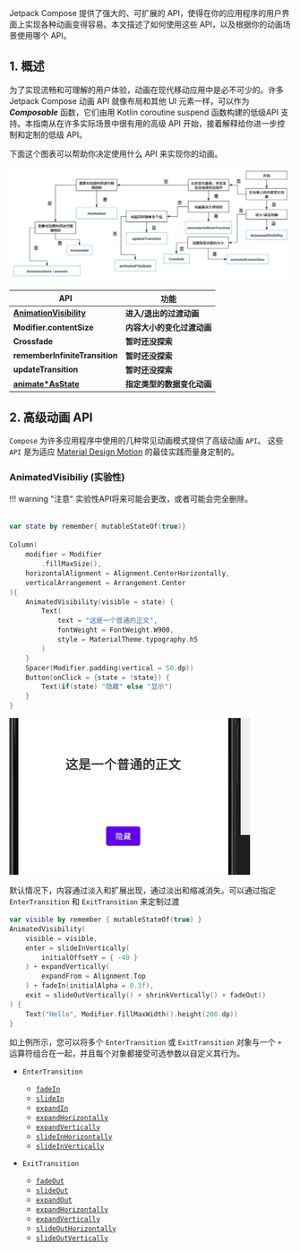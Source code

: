 Jetpack Compose 提供了强大的、可扩展的 API，使得在你的应用程序的用户界面上实现各种动画变得容易。本文描述了如何使用这些 API，以及根据你的动画场景使用哪个 API。


## 1. 概述

为了实现流畅和可理解的用户体验，动画在现代移动应用中是必不可少的。许多 Jetpack Compose 动画 API 就像布局和其他 UI 元素一样，可以作为 ***Composable*** 函数，它们由用 Kotlin coroutine suspend 函数构建的低级API 支持。本指南从在许多实际场景中很有用的高级 API 开始，接着解释给你进一步控制和定制的低级 API。

下面这个图表可以帮助你决定使用什么 API 来实现你的动画。

<img src = "../../../assets/design/animation/overview/demo.svg">


| API | 功能|
| ----| ----|
| **[AnimationVisibility](animationvisibility.md)** | **进入/退出的过渡动画** |
| **Modifier.contentSize** | **内容大小的变化过渡动画** |
| **Crossfade** | **暂时还没探索** 
| **rememberInfiniteTransition** | **暂时还没探索** |
| **updateTransition** | **暂时还没探索** |
| **[animate*AsState](animatestate.md)** | **指定类型的数据变化动画** |


## 2. 高级动画 API

`Compose` 为许多应用程序中使用的几种常见动画模式提供了高级动画 `API`。 这些 `API` 是为适应 [Material Design Motion](https://material.io/design/motion/) 的最佳实践而量身定制的。

### AnimatedVisibiliy (实验性)

!!! warning "注意"
    实验性API将来可能会更改，或者可能会完全删除。

``` kotlin

var state by remember{ mutableStateOf(true)}

Column(
    modifier = Modifier
        .fillMaxSize(),
    horizontalAlignment = Alignment.CenterHorizontally,
    verticalArrangement = Arrangement.Center
){
    AnimatedVisibility(visible = state) {
        Text(
            text = "这是一个普通的正文",
            fontWeight = FontWeight.W900,
            style = MaterialTheme.typography.h5
        )
    }
    Spacer(Modifier.padding(vertical = 50.dp))
    Button(onClick = {state = !state}) {
        Text(if(state) "隐藏" else "显示")
    }
}

```

![](../../../assets/design/animation/animatedVisibility/demo.gif)

默认情况下，内容通过淡入和扩展出现，通过淡出和缩减消失。可以通过指定 `EnterTransition` 和 `ExitTransition` 来定制过渡

``` kotlin
var visible by remember { mutableStateOf(true) }
AnimatedVisibility(
    visible = visible,
    enter = slideInVertically(
        initialOffsetY = { -40 }
    ) + expandVertically(
        expandFrom = Alignment.Top
    ) + fadeIn(initialAlpha = 0.3f),
    exit = slideOutVertically() + shrinkVertically() + fadeOut()
) {
    Text("Hello", Modifier.fillMaxWidth().height(200.dp))
}
```

如上例所示，您可以将多个 `EnterTransition` 或 `ExitTransition` 对象与一个 `+` 运算符组合在一起，并且每个对象都接受可选参数以自定义其行为。

* `EnterTransition`
    * [`fadeIn`]()
    * [`slideIn`]()
    * [`expandIn`]()
    * [`expandHorizontally`]()
    * [`expandVertically`]()
    * [`slideInHorizontally`]()
    * [`slideInVertically`]()

* `ExitTransition`
    * [`fadeOut`]()
    * [`slideOut`]()
    * [`expandOut`]()
    * [`expandHorizontally`]()
    * [`expandVertically`]()
    * [`slideOutHorizontally`]()
    * [`slideOutVertically`]()